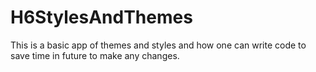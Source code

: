 # H6StylesAndThemes
This is a basic app of themes and styles and how one can write code to save time in future to make any changes.
